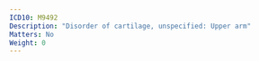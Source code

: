 ```yaml
---
ICD10: M9492
Description: "Disorder of cartilage, unspecified: Upper arm"
Matters: No
Weight: 0
---
```

